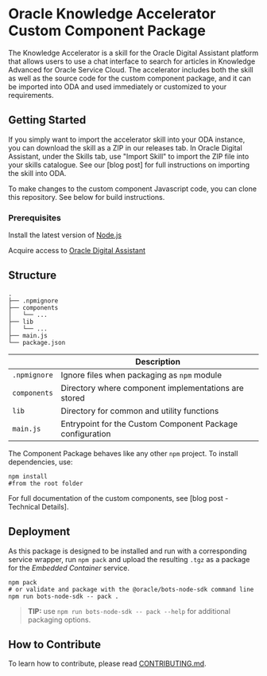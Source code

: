 # Oracle Knowledge Accelerator Custom Component Package

The Knowledge Accelerator is a skill for the Oracle Digital Assistant platform that allows users to use a chat interface to search for articles in Knowledge Advanced for Oracle Service Cloud. The accelerator includes both the skill as well as the source code for the custom component package, and it can be imported into ODA and used immediately or customized to your requirements.

## Getting Started

If you simply want to import the accelerator skill into your ODA instance, you can download the skill as a ZIP in our releases tab. In Oracle Digital Assistant, under the Skills tab, use "Import Skill" to import the ZIP file into your skills catalogue. See our [blog post] for full instructions on importing the skill into ODA.

To make changes to the custom component Javascript code, you can clone this repository. See below for build instructions.

### Prerequisites
Install the latest version of [Node.js](https://nodejs.org/en/download/)

Acquire access to [Oracle Digital Assistant](https://cloud.oracle.com/digital-assistant)

## Structure

```text
.
├── .npmignore
├── components
│   └── ...
├── lib
│   └── ...
├── main.js
└── package.json
```

| | Description |
|--|--|
| `.npmignore` | Ignore files when packaging as `npm` module |
| `components` | Directory where component implementations are stored |
| `lib` | Directory for common and utility functions |
| `main.js` | Entrypoint for the Custom Component Package configuration |

The Component Package behaves like any other `npm` project. To install dependencies, use:
```shell
npm install
#from the root folder
```

For full documentation of the custom components, see [blog post - Technical Details].

## Deployment

As this package is designed to be installed and run with a corresponding service
wrapper, run `npm pack` and upload the resulting `.tgz` as a package for
the _Embedded Container_ service.

```shell
npm pack
# or validate and package with the @oracle/bots-node-sdk command line
npm run bots-node-sdk -- pack .
```

> **TIP:** use `npm run bots-node-sdk -- pack --help` for additional packaging
options.

## How to Contribute

To learn how to contribute, please read [CONTRIBUTING.md](CONTRIBUTING.md).
